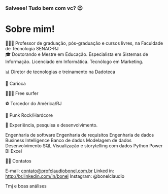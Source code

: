 ### Salveee! Tudo bem com vc? 😉

<!--
**claudiobonel/claudiobonel** is a ✨ _special_ ✨ repository because its `README.md` (this file) appears on your GitHub profile.

Here are some ideas to get you started:

- 🔭 I’m currently working on ...
- 🌱 I’m currently learning ...
- 👯 I’m looking to collaborate on ...
- 🤔 I’m looking for help with ...
- 💬 Ask me about ...
- 📫 How to reach me: ...
- 😄 Pronouns: ...
- ⚡ Fun fact: ...
-->
# Sobre mim!

👨🏽‍🏫 Professor de graduação, pós-graduação e cursos livres, na Faculdade de Tecnologia SENAC-RJ
<br>
🎓 Doutorando e Mestre em Educação. Especialista em Sistemas de Informação. Licenciado em Informática. Tecnólogo em Marketing.

📊 Diretor de tecnologias e treinamento na Dadoteca

🌊 Carioca

🏄🏽‍♂️ Free surfer

⚽️ Torcedor do América/RJ

🎼 Punk Rock/Hardcore


🔬 Experiência, pesquisa e desenvolvimento.

Engenharia de software
Engenharia de requisitos
Engenharia de dados
Business Intelligence
Banco de dados
Modelagem de dados
Desenvolvimento SQL
Visualização e storytelling com dados
Python
Power BI
Excel

✍🏼 Contatos

E-mail: contato@profclaudiobonel.com.br
Linked in: http://br.linkedin.com/in/bonel
Instagram: @bonelclaudio

Tmj e boas análises
